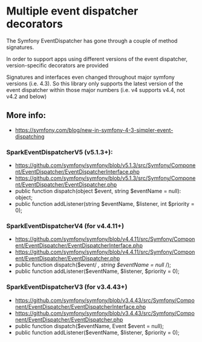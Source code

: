 Multiple event dispatcher decorators
====================================

The Symfony EventDispatcher has gone through a couple of method signatures.

In order to support apps using different versions of the event dispatcher, version-specific decorators are provided

Signatures and interfaces even changed throughout major symfony versions (i.e. 4.3). So this library only supports the latest version of the event dispatcher within those major numbers (i.e. v4 supports v4.4, not v4.2 and below)

## More info:

* https://symfony.com/blog/new-in-symfony-4-3-simpler-event-dispatching

### SparkEventDispatcherV5 (v5.1.3+):

* https://github.com/symfony/symfony/blob/v5.1.3/src/Symfony/Component/EventDispatcher/EventDispatcherInterface.php
* https://github.com/symfony/symfony/blob/v5.1.3/src/Symfony/Component/EventDispatcher/EventDispatcher.php
* public function dispatch(object $event, string $eventName = null): object;
* public function addListener(string $eventName, $listener, int $priority = 0);

### SparkEventDispatcherV4 (for v4.4.11+)

* https://github.com/symfony/symfony/blob/v4.4.11/src/Symfony/Component/EventDispatcher/EventDispatcherInterface.php
* https://github.com/symfony/symfony/blob/v4.4.11/src/Symfony/Component/EventDispatcher/EventDispatcher.php
* public function dispatch($event/ *, string $eventName = null* /);
* public function addListener($eventName, $listener, $priority = 0);

### SparkEventDispatcherV3 (for v3.4.43+)

* https://github.com/symfony/symfony/blob/v3.4.43/src/Symfony/Component/EventDispatcher/EventDispatcherInterface.php
* https://github.com/symfony/symfony/blob/v3.4.43/src/Symfony/Component/EventDispatcher/EventDispatcher.php
* public function dispatch($eventName, Event $event = null);
* public function addListener($eventName, $listener, $priority = 0);
